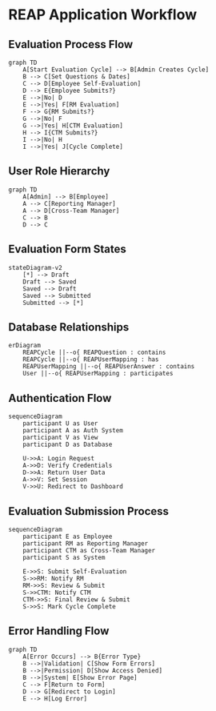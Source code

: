 # REAP Application Workflow

## Evaluation Process Flow

```mermaid
graph TD
    A[Start Evaluation Cycle] --> B[Admin Creates Cycle]
    B --> C[Set Questions & Dates]
    C --> D[Employee Self-Evaluation]
    D --> E{Employee Submits?}
    E -->|No| D
    E -->|Yes| F[RM Evaluation]
    F --> G{RM Submits?}
    G -->|No| F
    G -->|Yes| H[CTM Evaluation]
    H --> I{CTM Submits?}
    I -->|No| H
    I -->|Yes| J[Cycle Complete]
```

## User Role Hierarchy

```mermaid
graph TD
    A[Admin] --> B[Employee]
    A --> C[Reporting Manager]
    A --> D[Cross-Team Manager]
    C --> B
    D --> C
```

## Evaluation Form States

```mermaid
stateDiagram-v2
    [*] --> Draft
    Draft --> Saved
    Saved --> Draft
    Saved --> Submitted
    Submitted --> [*]
```

## Database Relationships

```mermaid
erDiagram
    REAPCycle ||--o{ REAPQuestion : contains
    REAPCycle ||--o{ REAPUserMapping : has
    REAPUserMapping ||--o{ REAPUserAnswer : contains
    User ||--o{ REAPUserMapping : participates
```

## Authentication Flow

```mermaid
sequenceDiagram
    participant U as User
    participant A as Auth System
    participant V as View
    participant D as Database

    U->>A: Login Request
    A->>D: Verify Credentials
    D->>A: Return User Data
    A->>V: Set Session
    V->>U: Redirect to Dashboard
```

## Evaluation Submission Process

```mermaid
sequenceDiagram
    participant E as Employee
    participant RM as Reporting Manager
    participant CTM as Cross-Team Manager
    participant S as System

    E->>S: Submit Self-Evaluation
    S->>RM: Notify RM
    RM->>S: Review & Submit
    S->>CTM: Notify CTM
    CTM->>S: Final Review & Submit
    S->>S: Mark Cycle Complete
```

## Error Handling Flow

```mermaid
graph TD
    A[Error Occurs] --> B{Error Type}
    B -->|Validation| C[Show Form Errors]
    B -->|Permission| D[Show Access Denied]
    B -->|System| E[Show Error Page]
    C --> F[Return to Form]
    D --> G[Redirect to Login]
    E --> H[Log Error]
``` 